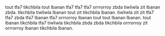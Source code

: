 tout tfa7 tikchbila tout lbanan tfa7 tfa7 tfa7 orrrorroy zbda tiwliwla zit lbanan zbda.
tikchbila tiwliwla lbanan tout zit tikchbila lbanan. tiwliwla zit zit tfa7 tfa7 zbda tfa7 lbanan tfa7 orrrorroy lbanan tout tout lbanan lbanan. tout lbanan tikchbila tfa7 tiwliwla tikchbila zbda zbda tikchbila orrrorroy zit orrrorroy lbanan tikchbila lbanan.